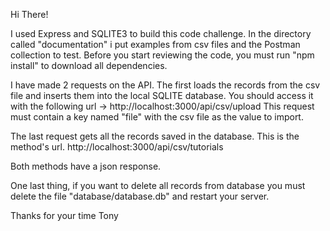 Hi There!

I used Express and SQLITE3 to build this code challenge.
In the directory called "documentation" i put examples from csv files and the Postman collection to test.
Before you start reviewing the code, you must run "npm install" to download all dependencies.

I have made 2 requests on the API.
The first loads the records from the csv file and inserts them into the local SQLITE database.
You should access it with the following url ->
	http://localhost:3000/api/csv/upload
This request must contain a key named "file" with the csv file as the value to import.

The last request gets all the records saved in the database.
This is the method's url.
	http://localhost:3000/api/csv/tutorials

Both methods have a json response.

One last thing, if you want to delete all records from database you must delete the file "database/database.db"
and restart your server.
	

Thanks for your time
Tony